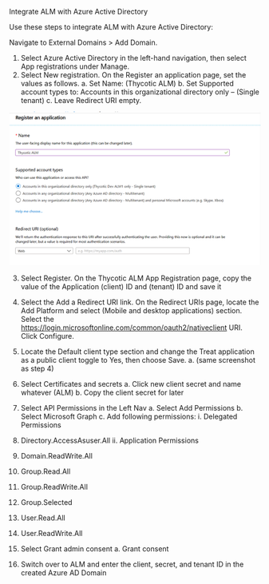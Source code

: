 [title]: # (Create Groups)
[tags]: # (Account Lifecycle Manager,ALM,Active Directory,)
[priority]: # (5140)

Integrate ALM with Azure Active Directory

Use these steps to integrate ALM with Azure Active Directory:

Navigate to External Domains > Add Domain.

1.	Select Azure Active Directory in the left-hand navigation, then select App registrations under Manage.
2.	Select New registration. On the Register an application page, set the values as follows.
a.	Set Name: (Thycotic ALM)
b.	Set Supported account types to: Accounts in this organizational directory only – (Single tenant)
c.	Leave Redirect URI empty.

![Workflow Process](images/azAD_2.png)

3.	Select Register. On the Thycotic ALM App Registration page, copy the value of the Application (client) ID and (tenant) ID and save it
 

4.	Select the Add a Redirect URI link. On the Redirect URIs page, locate the Add Platform and select (Mobile and  desktop applications) section. Select the https://login.microsoftonline.com/common/oauth2/nativeclient URI. Click Configure.
 
 

5.	Locate the Default client type section and change the Treat application as a public client toggle to Yes, then choose Save. 
a.	(same screenshot as step 4)
6.	Select Certificates and secrets
a.	Click new client secret and name whatever (ALM)
b.	Copy the client secret for later
 

7.	Select API Permissions in the Left Nav
a.	Select Add Permissions
b.	Select Microsoft Graph
c.	Add following permissions:
i.	Delegated Permissions
1.	Directory.AccessAsuser.All
ii.	Application Permissions
1.	Domain.ReadWrite.All
2.	Group.Read.All
3.	Group.ReadWrite.All
4.	Group.Selected
5.	User.Read.All
6.	User.ReadWrite.All
 
8.	Select Grant admin consent
a.	Grant consent
9.	Switch over to ALM and enter the client, secret, and tenant ID in the created Azure AD Domain
 
